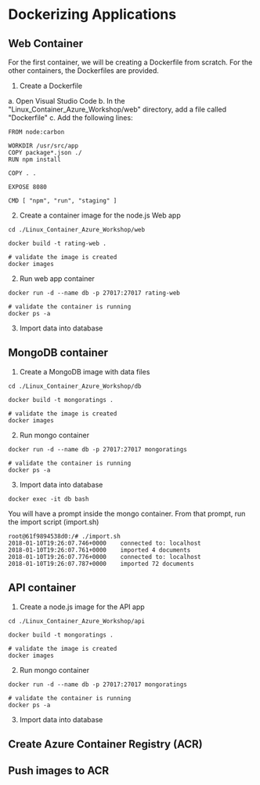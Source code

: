 # Dockerizing Applications

## Web Container

For the first container, we will be creating a Dockerfile from scratch. For the other containers, the Dockerfiles are provided.

1. Create a Dockerfile

a. Open Visual Studio Code
b. In the "Linux_Container_Azure_Workshop/web" directory, add a file called "Dockerfile"
c. Add the following lines:

```
FROM node:carbon

WORKDIR /usr/src/app
COPY package*.json ./
RUN npm install

COPY . .

EXPOSE 8080

CMD [ "npm", "run", "staging" ]
```

2. Create a container image for the node.js Web app

```
cd ./Linux_Container_Azure_Workshop/web

docker build -t rating-web .

# validate the image is created
docker images
```

2. Run web app container

```
docker run -d --name db -p 27017:27017 rating-web

# validate the container is running
docker ps -a
```

3. Import data into database

## MongoDB container

1. Create a MongoDB image with data files

```
cd ./Linux_Container_Azure_Workshop/db

docker build -t mongoratings .

# validate the image is created
docker images
```

2. Run mongo container

```
docker run -d --name db -p 27017:27017 mongoratings

# validate the container is running
docker ps -a
```

3. Import data into database

```
docker exec -it db bash
```

You will have a prompt inside the mongo container. From that prompt, run the import script (import.sh)

```
root@61f9894538d0:/# ./import.sh
2018-01-10T19:26:07.746+0000	connected to: localhost
2018-01-10T19:26:07.761+0000	imported 4 documents
2018-01-10T19:26:07.776+0000	connected to: localhost
2018-01-10T19:26:07.787+0000	imported 72 documents
```

## API container

1. Create a node.js image for the API app

```
cd ./Linux_Container_Azure_Workshop/api

docker build -t mongoratings .

# validate the image is created
docker images
```

2. Run mongo container

```
docker run -d --name db -p 27017:27017 mongoratings

# validate the container is running
docker ps -a
```

3. Import data into database

## Create Azure Container Registry (ACR)


## Push images to ACR


